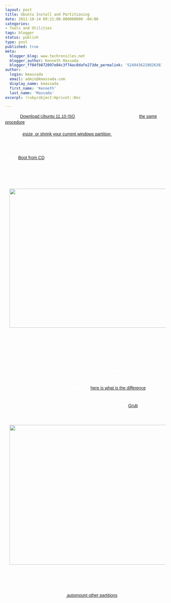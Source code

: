 ```yaml
---
layout: post
title: Ubuntu Install and Partitioning
date: 2011-10-14 09:21:00.000000000 -04:00
categories:
- Tools and Utilities
tags: blogger
status: publish
type: post
published: true
meta:
  blogger_blog: www.techronicles.net
  blogger_author: Kenneth Massada
  blogger_ff04fb872097e84c3f74ac8dafe273de_permalink: '5240436228026383043'
author:
  login: kmassada
  email: admin@kmassada.com
  display_name: kmassada
  first_name: 'Kenneth'
  last_name: 'Massada'
excerpt: !ruby/object:Hpricot::Doc

---
```

<p><span style="color:white;"><b>Step 1 </b><span> </span><a href="http://releases.ubuntu.com/oneiric/" style="background-color:white;font-family:'Droid Sans', 'Lucida Grande', Tahoma, sans-serif;line-height:20px;margin:0;padding:0;" target="_blank" title="Get Ubuntu 11.10">Download Ubuntu 11.10 ISO</a><span style="font-family:'Droid Sans', 'Lucida Grande', Tahoma, sans-serif;"><span style="line-height:19px;">, burn it to a cd or to usb. Here is <a href="http://www.zdnet.com/blog/hardware/how-to-burn-your-windows-7-iso-to-dvd-disc/3317">the same procedure</a> used for a windows 7 iso file. </span></span></span><br /><span style="color:white;"><span style="font-family:'Droid Sans', 'Lucida Grande', Tahoma, sans-serif;"><span style="line-height:19px;"><br /></span></span><span style="font-family:'Droid Sans', 'Lucida Grande', Tahoma, sans-serif;"><span style="line-height:19px;"><b>Step 2</b> R<a href="http://www.howtogeek.com/howto/windows-vista/resize-a-partition-for-free-in-windows-vista/">esize  or shrink your current windows partition </a>so that you have enough space for ubuntu.. it's useful in this case to note size and what partition still has windows so you don't erase anything by mistake. </span></span></span><br /><span style="color:white;"><span style="font-family:'Droid Sans', 'Lucida Grande', Tahoma, sans-serif;"><span style="line-height:19px;"><br /></span></span><span style="font-family:'Droid Sans', 'Lucida Grande', Tahoma, sans-serif;"><span style="line-height:19px;"><b>Step3 </b><a href="http://pcsupport.about.com/od/tipstricks/ht/bootcddvd.htm">Boot from CD</a>, and click on install Ubuntu. </span></span></span><br /><span style="color:white;"><span style="font-family:'Droid Sans', 'Lucida Grande', Tahoma, sans-serif;"><span style="line-height:19px;"><br /></span></span><span style="font-family:'Droid Sans', 'Lucida Grande', Tahoma, sans-serif;"><span style="line-height:19px;">None of the steps is confusing until you see the following image, where it asks you where to install ubuntu, click on the bottom to setup your own partition table</span></span></span><br /><span style="color:white;"><span style="font-family:'Droid Sans', 'Lucida Grande', Tahoma, sans-serif;"><span style="line-height:19px;"><br /></span></span></span>
<div class="separator" style="clear:both;text-align:center;"><a href="http://techronilces.files.wordpress.com/2011/10/6f0e3-500x351xubuntu-installation-type-pagespeed-ic-6wvf3nj-zd252812529.png" style="margin-left:1em;margin-right:1em;"><span style="color:white;"><img border="0" height="448" src="/images/wp/034be-500x351xubuntu-installation-type-pagespeed-ic-6wvf3nj-zd252812529.png" width="640" /></span></a></div>
<p><span style="color:white;"><span style="font-family:'Droid Sans', 'Lucida Grande', Tahoma, sans-serif;"><span style="line-height:19px;"><br /></span></span><span style="font-family:'Droid Sans', 'Lucida Grande', Tahoma, sans-serif;"><span style="line-height:19px;"><br /></span></span><span style="font-family:'Droid Sans', 'Lucida Grande', Tahoma, sans-serif;"><span style="line-height:19px;"><b>Step 4 </b>Remember I told you in step 2 to note what space is free and what isn't, its because now we have to manually set our partitions. </span></span></span><br /><span style="color:white;"><span style="font-family:'Droid Sans', 'Lucida Grande', Tahoma, sans-serif;"><span style="line-height:19px;"><br /></span></span><span style="font-family:'Droid Sans', 'Lucida Grande', Tahoma, sans-serif;"><span style="line-height:19px;">Select the partition, click on delete. Now click on that partition again, go to add, now add space, you need a minimum of  15 GB, (Linux-Swap is also recommended, 2 GB is a reasonable size,) so you can expand your partition to fill everything free minus 2GB, choose "/" as mounting point, and choose ext4 as extension and make this a primary partition (<a href="http://www.waytoubuntu.com/2010/02/basic-information-on-partitioning-of.html">here is what is the difference</a>). Now create a new partition swap. google any confusing term. in this case on the bottom you read device for boot loader installation: /dev/sda, make sure that is the root of the drive where windows is install, you might run into <a href="https://help.ubuntu.com/community/Grub2">Grub</a> (linux bootloader) errors if this isn't done properly.  </span></span></span><br /><span style="color:white;"><span style="font-family:'Droid Sans', 'Lucida Grande', Tahoma, sans-serif;"><span style="line-height:19px;"><br /></span></span></span>
<div class="separator" style="clear:both;text-align:center;"><a href="http://techronilces.files.wordpress.com/2011/10/b7bac-500x352xselect-drive-to-install-pagespeed-ic-utge6cvimu.png" style="margin-left:1em;margin-right:1em;"><span style="color:white;"><img border="0" height="450" src="/images/wp/4874e-500x352xselect-drive-to-install-pagespeed-ic-utge6cvimu.png" width="640" /></span></a></div>
<p><span style="color:white;"><span style="font-family:'Droid Sans', 'Lucida Grande', Tahoma, sans-serif;"><span style="line-height:19px;"><br /></span></span><span style="font-family:'Droid Sans', 'Lucida Grande', Tahoma, sans-serif;"><span style="line-height:19px;"><b>Step 5 </b>the rest is just a matter on clicking on next and providing what is asked for. <b> </b>until you reach desktop</span></span></span><br /><span style="color:white;"><span style="font-family:'Droid Sans', 'Lucida Grande', Tahoma, sans-serif;"><span style="line-height:19px;"><br /></span></span><span style="font-family:'Droid Sans', 'Lucida Grande', Tahoma, sans-serif;"><span style="line-height:19px;"><b>Step 6</b> Look here to see how to<a href="http://www.techronicles.net/2009/03/ubuntu-mounting-ext3ext4-partitions.html'"> automount other partitions</a> enabled.  </span></span></span></p>
